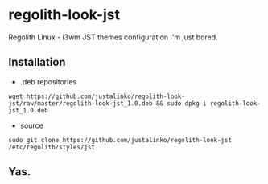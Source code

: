 # regolith-look-jst
Regolith Linux - i3wm JST themes configuration
I'm just bored.

## Installation

- .deb repositories
``` 
wget https://github.com/justalinko/regolith-look-jst/raw/master/regolith-look-jst_1.0.deb && sudo dpkg i regolith-look-jst_1.0.deb 
```

- source

```
sudo git clone https://github.com/justalinko/regolith-look-jst /etc/regolith/styles/jst

```


## Yas.
